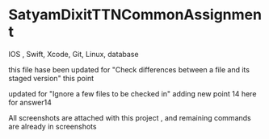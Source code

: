 # SatyamDixitTTNCommonAssignment

IOS , Swift, Xcode, Git, Linux, database

this file hase been updated for "Check differences between a file and its staged version" this point

updated for "Ignore a few files to be checked in" adding new point 14 here for answer14

All screenshots are attached with this project , and remaining commands are already in screenshots

